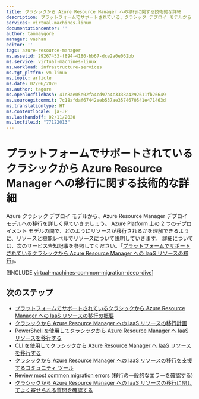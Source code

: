 ```yaml
---
title: クラシックから Azure Resource Manager への移行に関する技術的な詳細
description: プラットフォームでサポートされている、クラシック デプロイ モデルから Azure Resource Manager へのリソースの移行に関する技術的な詳細
services: virtual-machines-linux
documentationcenter: ''
author: tanmaygore
manager: vashan
editor: ''
tags: azure-resource-manager
ms.assetid: 29267453-f894-4180-bb67-dce2a0e062bb
ms.service: virtual-machines-linux
ms.workload: infrastructure-services
ms.tgt_pltfrm: vm-linux
ms.topic: article
ms.date: 02/06/2020
ms.author: tagore
ms.openlocfilehash: 41e8ae05e02fa4cd97a4c3338a4292611fb26649
ms.sourcegitcommit: 7c18afdaf67442eeb537ae3574670541e471463d
ms.translationtype: HT
ms.contentlocale: ja-JP
ms.lasthandoff: 02/11/2020
ms.locfileid: "77122013"
---
```

# <a name="technical-deep-dive-on-platform-supported-migration-from-classic-to-azure-resource-manager"></a>プラットフォームでサポートされているクラシックから Azure Resource Manager への移行に関する技術的な詳細

Azure クラシック デプロイ モデルから、Azure Resource Manager デプロイ モデルへの移行を詳しく見ていきましょう。 Azure Platform 上の 2 つのデプロイメント モデルの間で、どのようにリソースが移行されるかを理解できるように、リソースと機能レベルでリソースについて説明していきます。 詳細については、次のサービス告知記事を参照してください。「[プラットフォームでサポートされているクラシックから Azure Resource Manager への IaaS リソースの移行](migration-classic-resource-manager-overview.md?toc=%2fazure%2fvirtual-machines%2flinux%2ftoc.json)」。

[!INCLUDE [virtual-machines-common-migration-deep-dive](../../../includes/virtual-machines-common-classic-resource-manager-migration-deep-dive.md)]

## <a name="next-steps"></a>次のステップ

* [プラットフォームでサポートされているクラシックから Azure Resource Manager への IaaS リソースの移行の概要](migration-classic-resource-manager-overview.md?toc=%2fazure%2fvirtual-machines%2flinux%2ftoc.json)
* [クラシックから Azure Resource Manager への IaaS リソースの移行計画](migration-classic-resource-manager-plan.md?toc=%2fazure%2fvirtual-machines%2flinux%2ftoc.json)
* [PowerShell を使用してクラシックから Azure Resource Manager へ IaaS リソースを移行する](../windows/migration-classic-resource-manager-ps.md?toc=%2fazure%2fvirtual-machines%2fwindows%2ftoc.json)
* [CLI を使用してクラシックから Azure Resource Manager へ IaaS リソースを移行する](migration-classic-resource-manager-cli.md?toc=%2fazure%2fvirtual-machines%2flinux%2ftoc.json)
* [クラシックから Azure Resource Manager への IaaS リソースの移行を支援するコミュニティ ツール](../windows/migration-classic-resource-manager-community-tools.md?toc=%2fazure%2fvirtual-machines%2fwindows%2ftoc.json)
* [Review most common migration errors](migration-classic-resource-manager-errors.md?toc=%2fazure%2fvirtual-machines%2flinux%2ftoc.json) (移行の一般的なエラーを確認する)
* [クラシックから Azure Resource Manager への IaaS リソースの移行に関してよく寄せられる質問を確認する](migration-classic-resource-manager-faq.md?toc=%2fazure%2fvirtual-machines%2flinux%2ftoc.json)
